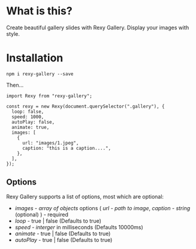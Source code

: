 # What is this?

Create beautiful gallery slides with Rexy Gallery. Display your images with style.

# Installation

`npm i rexy-gallery --save`

Then...

```
import Rexy from "rexy-gallery";

const rexy = new Rexy(document.querySelector(".gallery"), {
  loop: false,
  speed: 1000,
  autoPlay: false,
  animate: true,
  images: [
    {
      url: "images/1.jpeg",
      caption: "this is a caption....",
    },
  ],
});
```

## Options

Rexy Gallery supports a list of options, most which are optional:

- _images_ - _array of objects_ options ( _url_ - _path to image_, _caption_ - _string_ (optional) ) - required
- _loop_ - true | false (Defaults to true)
- _speed_ - _interger_ in milliseconds (Defaults 10000ms)
- _animate_ - true | false (Defaults to true)
- _autoPlay_ - true | false (Defaults to true)
